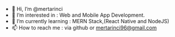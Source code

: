 - 👋 Hi, I’m @mertarinci
- 👀 I’m interested in : Web and Mobile App Development.
- 🌱 I’m currently learning : MERN Stack,(React Native and NodeJS)
- 📫 How to reach me : via github or mertarinci96@gmail.com


